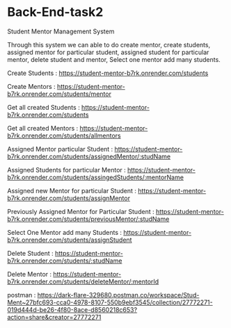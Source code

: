# Back-End-task2
Student Mentor Management System

Through this system we can able to do create mentor, create students, assigned mentor for particular student, assigned student for particular mentor, delete student and mentor, Select one mentor add many students.

Create Students : https://student-mentor-b7rk.onrender.com/students

Create Mentors : https://student-mentor-b7rk.onrender.com/students/mentor

Get all created Students : https://student-mentor-b7rk.onrender.com/students

Get all created Mentors : https://student-mentor-b7rk.onrender.com/students/allmentors

Assigned Mentor particular Student : https://student-mentor-b7rk.onrender.com/students/assignedMentor/:studName

Assigned Students for particular Mentor : https://student-mentor-b7rk.onrender.com/students/assingedStudents/:mentorName

Assigned new Mentor for particular Student : https://student-mentor-b7rk.onrender.com/students/assignMentor

Previously Assigned Mentor for Particular Student : https://student-mentor-b7rk.onrender.com/students/previousMentor/:studName

Select One Mentor add many Students : https://student-mentor-b7rk.onrender.com/students/assignStudent

Delete Student : https://student-mentor-b7rk.onrender.com/students/:studName

Delete Mentor : https://student-mentor-b7rk.onrender.com/students/deleteMentor/:mentorId

postman : https://dark-flare-329680.postman.co/workspace/Stud-Ment~27bfc693-cca0-4978-8107-550b9ebf3545/collection/27772271-019d444d-be26-4f80-8ace-d8560218c653?action=share&creator=27772271
